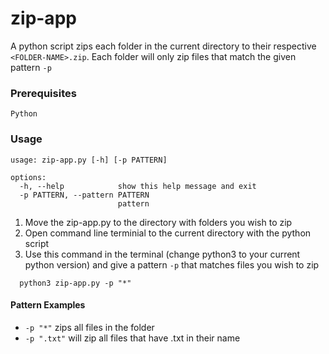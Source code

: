 # zip-app

A python script zips each folder in the current directory to their respective `<FOLDER-NAME>.zip`. Each folder will only zip files that match the given pattern `-p`

### Prerequisites
```
Python
```

### Usage

```
usage: zip-app.py [-h] [-p PATTERN]

options:
  -h, --help            show this help message and exit
  -p PATTERN, --pattern PATTERN
                        pattern
```

1) Move the zip-app.py to the directory with folders you wish to zip
2) Open command line terminial to the current directory with the python script
3) Use this command in the terminal (change python3 to your current python version) and give a pattern `-p` that matches files you wish to zip
```
  python3 zip-app.py -p "*"
```
#### Pattern Examples
- `-p "*"` zips all files in the folder
- `-p ".txt"` will zip all files that have .txt in their name 
